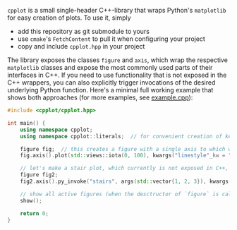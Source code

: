 <!--
SPDX-FileCopyrightText: 2024 Dennis Gläser <dennis.a.glaeser@gmail.com>
SPDX-License-Identifier: MIT
-->

`cpplot` is a small single-header C++-library that wraps Python's `matplotlib` for easy creation of plots.
To use it, simply

- add this repository as git submodule to yours
- use `cmake`'s `FetchContent` to pull it when configuring your project
- copy and include `cpplot.hpp` in your project

The library exposes the classes `figure` and `axis`, which wrap the respective `matplotlib` classes and expose
the most commonly used parts of their interfaces in C++. If you need to use functionality that is not exposed
in the C++ wrappers, you can also explicitly trigger invocations of the desired underlying Python function.
Here's a minimal full working example that shows both approaches (for more examples, see [example.cpp](examples/example.cpp)):

```cpp
#include <cpplot/cpplot.hpp>

int main() {
    using namespace cpplot;
    using namespace cpplot::literals;  // for convenient creation of keyword arguments

    figure fig;  // this creates a figure with a single axis to which we can add plots
    fig.axis().plot(std::views::iota(0, 100), kwargs("linestyle"_kw = "--", "color"_kw = "r"));

    // let's make a stair plot, which currently is not exposed in C++, by invoking python directly
    figure fig2;
    fig2.axis().py_invoke("stairs", args(std::vector{1, 2, 3}), kwargs("fill"_kw = true));

    // show all active figures (when the desctructor of `figure` is called, the python figure is closed)
    show();

    return 0;
}
```
